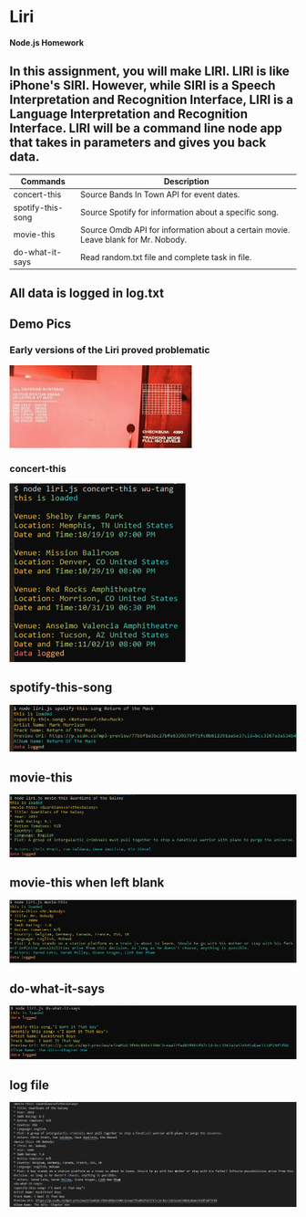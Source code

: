 # Liri
#### Node.js Homework

## In this assignment, you will make LIRI. LIRI is like iPhone's SIRI. However, while SIRI is a Speech Interpretation and Recognition Interface, LIRI is a Language Interpretation and Recognition Interface. LIRI will be a command line node app that takes in parameters and gives you back data.


Commands | Description
---------| -----------
concert-this | Source Bands In Town API for event dates.
spotify-this-song | Source Spotify for information about a specific song.
movie-this | Source Omdb API for information about a certain movie. Leave blank for Mr. Nobody.
do-what-it-says | Read random.txt file and complete task in file.

## All data is logged in log.txt

## Demo Pics
### Early versions of the Liri proved problematic
![Early versions of the app proved problematic](assets/images/Terminator.gif)

### concert-this
![concert-this](assets/images/concert.PNG)

## spotify-this-song
![spotify-this-song](assets/images/spotify.PNG)

## movie-this
![movie-this](assets/images/movie.PNG)

## movie-this when left blank
![movie-this when left blank](assets/images/Nobody.PNG)

## do-what-it-says
![do-what-it-says](assets/images/do.PNG)

## log file
![log.txt](assets/images/log.PNG)